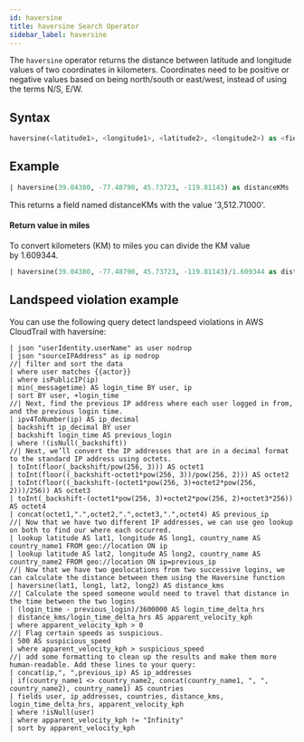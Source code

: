 ```yaml
---
id: haversine
title: haversine Search Operator
sidebar_label: haversine
---
```


The `haversine` operator returns the distance between latitude and longitude values of two coordinates in kilometers. Coordinates need to be positive or negative values based on being north/south or east/west, instead of using the terms N/S, E/W.

## Syntax

```sql
haversine(<latitude1>, <longitude1>, <latitude2>, <longitude2>) as <field>
```

## Example

```sql
| haversine(39.04380, -77.48790, 45.73723, -119.81143) as distanceKMs
```

This returns a field named distanceKMs with the value '3,512.71000'.

#### Return value in miles

To convert kilometers (KM) to miles you can divide the KM value by 1.609344.

```sql
| haversine(39.04380, -77.48790, 45.73723, -119.81143)/1.609344 as distanceMiles
```
## Landspeed violation example

You can use the following query detect landspeed violations in AWS CloudTrail with haversine:

```_sourceCategory=Labs/AWS/CloudTrail
| json "userIdentity.userName" as user nodrop
| json "sourceIPAddress" as ip nodrop
//| filter and sort the data
| where user matches {{actor}}
| where isPublicIP(ip)
| min(_messagetime) AS login_time BY user, ip
| sort BY user, +login_time
//| Next, find the previous IP address where each user logged in from, and the previous login time.
| ipv4ToNumber(ip) AS ip_decimal
| backshift ip_decimal BY user
| backshift login_time AS previous_login
| where !(isNull(_backshift))
//| Next, we’ll convert the IP addresses that are in a decimal format to the standard IP address using octets.
| toInt(floor(_backshift/pow(256, 3))) AS octet1
| toInt(floor((_backshift-octet1*pow(256, 3))/pow(256, 2))) AS octet2
| toInt(floor((_backshift-(octet1*pow(256, 3)+octet2*pow(256, 2)))/256)) AS octet3
| toInt(_backshift-(octet1*pow(256, 3)+octet2*pow(256, 2)+octet3*256)) AS octet4
| concat(octet1,".",octet2,".",octet3,".",octet4) AS previous_ip
//| Now that we have two different IP addresses, we can use geo lookup on both to find our where each occurred.
| lookup latitude AS lat1, longitude AS long1, country_name AS country_name1 FROM geo://location ON ip
| lookup latitude AS lat2, longitude AS long2, country_name AS country_name2 FROM geo://location ON ip=previous_ip
//| Now that we have two geolocations from two successive logins, we can calculate the distance between them using the Haversine function
| haversine(lat1, long1, lat2, long2) AS distance_kms
//| Calculate the speed someone would need to travel that distance in the time between the two logins
| (login_time - previous_login)/3600000 AS login_time_delta_hrs
| distance_kms/login_time_delta_hrs AS apparent_velocity_kph
| where apparent_velocity_kph > 0
//| Flag certain speeds as suspicious.
| 500 AS suspicious_speed
| where apparent_velocity_kph > suspicious_speed
//| add some formatting to clean up the results and make them more human-readable. Add these lines to your query:
| concat(ip,", ",previous_ip) AS ip_addresses
| if(country_name1 <> country_name2, concat(country_name1, ", ", country_name2), country_name1) AS countries
| fields user, ip_addresses, countries, distance_kms, login_time_delta_hrs, apparent_velocity_kph
| where !isNull(user)
| where apparent_velocity_kph != "Infinity"
| sort by apparent_velocity_kph
